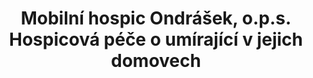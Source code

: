---
id: 795a139b-8f77-4519-bd57-ebd6f0370cd9
title: "Mobilní hospic Ondrášek, o.p.s. Hospicová péče o umírající v jejich domovech"
price: 50000
year: 2014
description: "undefined"
kouskovani: false
locationName: undefined
position:
  lng: 18.2349357338131
  lat: 49.79280412731234
---